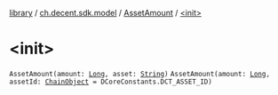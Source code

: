 [library](../../index.md) / [ch.decent.sdk.model](../index.md) / [AssetAmount](index.md) / [&lt;init&gt;](./-init-.md)

# &lt;init&gt;

`AssetAmount(amount: `[`Long`](https://kotlinlang.org/api/latest/jvm/stdlib/kotlin/-long/index.html)`, asset: `[`String`](https://kotlinlang.org/api/latest/jvm/stdlib/kotlin/-string/index.html)`)`
`AssetAmount(amount: `[`Long`](https://kotlinlang.org/api/latest/jvm/stdlib/kotlin/-long/index.html)`, assetId: `[`ChainObject`](../-chain-object/index.md)` = DCoreConstants.DCT_ASSET_ID)`